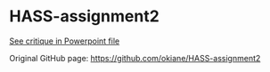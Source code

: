 # HASS-assignment2

<a href="https://github.com/okiane/HASS-assignment2/blob/063d96173c019be849999104fa8693f4fcedd477/Data%20Visualization%20Critique.pptx">See critique in Powerpoint file</a>

Original GitHub page: https://github.com/okiane/HASS-assignment2
